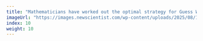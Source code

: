 ```yaml
---
title: "Mathematicians have worked out the optimal strategy for Guess Who?"
imageUrl: "https://images.newscientist.com/wp-content/uploads/2025/08/11112924/SEI_261512388.jpg?width=788"
index: 10
weight: 10
---
```

